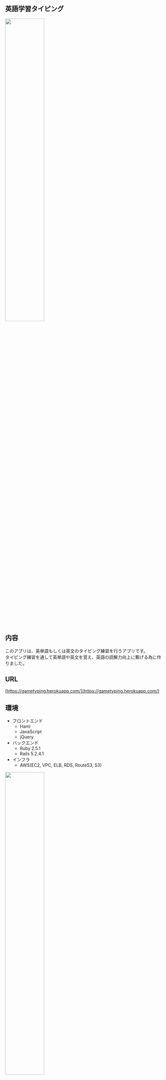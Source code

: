 ## 英語学習タイピング

<img src="https://user-images.githubusercontent.com/57985382/84977572-9c480400-b165-11ea-9f9b-43bf4c9a9f80.PNG" width="50%">

## 内容
このアプリは、英単語もしくは英文のタイピング練習を行うアプリです。<br>
タイピング練習を通して英単語や英文を覚え、英語の読解力向上に繋げる為に作りました。

## URL
[https://gametyping.herokuapp.com/](https://gametyping.herokuapp.com/)

## 環境

- フロントエンド
  - Haml
  - JavaScript
  - jQuery
- バックエンド
  - Ruby 2.5.1
  - Rails 5.2.4.1
- インフラ
  - AWS(EC2, VPC, ELB, RDS, Route53, S3)
  
<img src="https://user-images.githubusercontent.com/57985382/85368552-61c7d800-b566-11ea-900c-0f6cab828f54.png" width="50%">

## 機能要件

- 非ログイン時
  - タイピングゲーム
  - ランキング表示
- ログイン時
  - タイピング履歴保存
  - ユーザー管理
  - タイピングする問題の登録、削除

## 非機能要件

- 非ログイン時のタイピング結果を最新1件のみ、ログイン時に保存

## データベース構造

### usersテーブル

|Column|Type|Options|
|---|---|---|
|nickname |string |null: false|
|email    |string |null: true, unique: true|
|password |string |null: false|

### Association

- has_many: results
- has_many: qfiles

### qfilesテーブル

|Column|Type|Options|
|---|---|---|
|title    |string     |null: false|
|overview |text       ||
|src      |string     |null: false|
|category |integer    |null: false|
|user_id  |biginteger ||

### Association

- belongs_to: user
- has_many:   results

### resultsテーブル

|Column|Type|Options|
|---|---|---|
|user_id      |biginteger ||
|qfile_id     |biginteger ||
|correct_cnt  |integer    |null: false|
|wrong_cnt    |integer    |null: false|
|elapsed_time |decimal    |null: false|
|speed        |decimal    |null: false|

### Association

- belongs_to: user
- belongs_to: qfile
